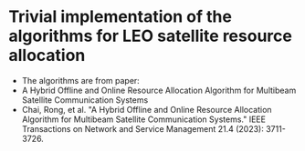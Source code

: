 # Trivial implementation of the algorithms for LEO satellite resource allocation
* The algorithms are from paper:
* A Hybrid Offline and Online Resource Allocation Algorithm for Multibeam Satellite Communication Systems
* Chai, Rong, et al. "A Hybrid Offline and Online Resource Allocation Algorithm for Multibeam Satellite Communication Systems." IEEE Transactions on Network and Service Management 21.4 (2023): 3711-3726.
